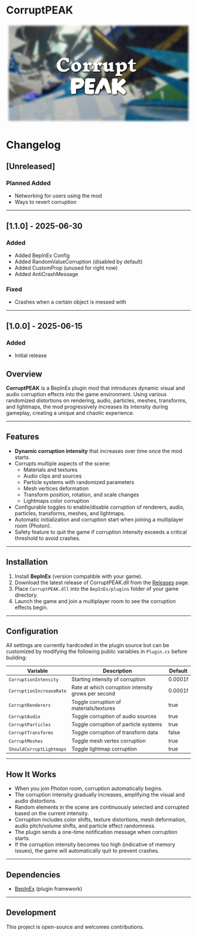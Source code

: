 # CorruptPEAK

![CorruptPEAK Banner](https://github.com/odinong/CorruptPEAK/blob/main/CorruptPEAKUncropped.png?raw=true)  

# Changelog

## [Unreleased]

### Planned Added
- Networking for users using the mod
- Ways to revert corruption
---

## [1.1.0] - 2025-06-30

### Added
- Added BepInEx Config
- Added RandomValueCorruption (disabled by default)
- Added CustomProp (unused for right now)
- Added AntiCrashMessage

### Fixed
- Crashes when a certain object is messed with
---

## [1.0.0] - 2025-06-15

### Added
- Initial release

## Overview

**CorruptPEAK** is a BepInEx plugin mod that introduces dynamic visual and audio corruption effects into the game environment. Using various randomized distortions on rendering, audio, particles, meshes, transforms, and lightmaps, the mod progressively increases its intensity during gameplay, creating a unique and chaotic experience.

---

## Features

- **Dynamic corruption intensity** that increases over time once the mod starts.
- Corrupts multiple aspects of the scene:
  - Materials and textures
  - Audio clips and sources
  - Particle systems with randomized parameters
  - Mesh vertices deformation
  - Transform position, rotation, and scale changes
  - Lightmaps color corruption
- Configurable toggles to enable/disable corruption of renderers, audio, particles, transforms, meshes, and lightmaps.
- Automatic initialization and corruption start when joining a multiplayer room (Photon).
- Safety feature to quit the game if corruption intensity exceeds a critical threshold to avoid crashes.

---

## Installation

1. Install **BepInEx** (version compatible with your game).
2. Download the latest release of CorruptPEAK.dll from the [Releases](https://github.com/odinong/CorruptPEAK/releases) page.
3. Place `CorruptPEAK.dll` into the `BepInEx/plugins` folder of your game directory.
4. Launch the game and join a multiplayer room to see the corruption effects begin.

---

## Configuration

All settings are currently hardcoded in the plugin source but can be customized by modifying the following public variables in `Plugin.cs` before building:

| Variable               | Description                             | Default  |
|------------------------|-------------------------------------|----------|
| `CorruptionIntensity`  | Starting intensity of corruption     | 0.0001f  |
| `CorruptionIncreaseRate`| Rate at which corruption intensity grows per second | 0.0001f |
| `CorruptRenderers`     | Toggle corruption of materials/textures | true     |
| `CorruptAudio`         | Toggle corruption of audio sources   | true     |
| `CorruptParticles`     | Toggle corruption of particle systems| true     |
| `CorruptTransforms`    | Toggle corruption of transform data  | false    |
| `CorruptMeshes`        | Toggle mesh vertex corruption        | true     |
| `ShouldCorruptLightmaps` | Toggle lightmap corruption          | true     |

---

## How It Works

- When you join Photon room, corruption automatically begins.
- The corruption intensity gradually increases, amplifying the visual and audio distortions.
- Random elements in the scene are continuously selected and corrupted based on the current intensity.
- Corruption includes color shifts, texture distortions, mesh deformation, audio pitch/volume shifts, and particle effect randomness.
- The plugin sends a one-time notification message when corruption starts.
- If the corruption intensity becomes too high (indicative of memory issues), the game will automatically quit to prevent crashes.

---

## Dependencies

- [BepInEx](https://github.com/BepInEx/BepInEx) (plugin framework)

---

## Development

This project is open-source and welcomes contributions.
